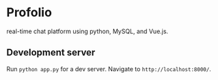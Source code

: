 # Profolio

real-time chat platform using python, MySQL, and Vue.js.

## Development server

Run `python app.py` for a dev server. Navigate to `http://localhost:8000/`.
